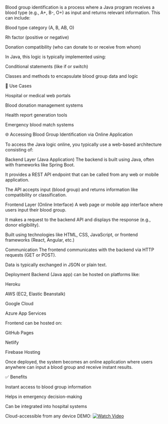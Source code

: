 Blood group identification is a process where a Java program receives a blood type (e.g., A+, B-, O+) as input and returns relevant information. This can include:

Blood type category (A, B, AB, O)

Rh factor (positive or negative)

Donation compatibility (who can donate to or receive from whom)

In Java, this logic is typically implemented using:

Conditional statements (like if or switch)

Classes and methods to encapsulate blood group data and logic

🧠 Use Cases

Hospital or medical web portals

Blood donation management systems

Health report generation tools

Emergency blood match systems

🌐 Accessing Blood Group Identification via Online Application

To access the Java logic online, you typically use a web-based architecture consisting of:

Backend Layer (Java Application)
The backend is built using Java, often with frameworks like Spring Boot.

It provides a REST API endpoint that can be called from any web or mobile application.

The API accepts input (blood group) and returns information like compatibility or classification.

Frontend Layer (Online Interface)
A web page or mobile app interface where users input their blood group.

It makes a request to the backend API and displays the response (e.g., donor eligibility).

Built using technologies like HTML, CSS, JavaScript, or frontend frameworks (React, Angular, etc.)

Communication
The frontend communicates with the backend via HTTP requests (GET or POST).

Data is typically exchanged in JSON or plain text.

Deployment
Backend (Java app) can be hosted on platforms like:

Heroku

AWS (EC2, Elastic Beanstalk)

Google Cloud

Azure App Services

Frontend can be hosted on:

GitHub Pages

Netlify

Firebase Hosting

Once deployed, the system becomes an online application where users anywhere can input a blood group and receive instant results.

✅ Benefits

Instant access to blood group information

Helps in emergency decision-making

Can be integrated into hospital systems

Cloud-accessible from any device
DEMO:
[![Watch Video](https://via.placeholder.com/600x350.png?text=Blood+Group+Identification+Video)](https://drive.google.com/file/d/1SDxXMxdtylHKTHboAvy71g_8jFWuLQaK/view?usp=sharing)
